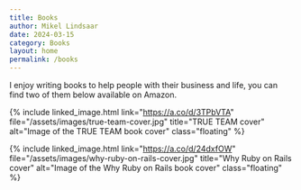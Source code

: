 ```yaml
---
title: Books
author: Mikel Lindsaar
date: 2024-03-15
category: Books
layout: home
permalink: /books
---
```


I enjoy writing books to help people with their business and life, you can find two of them below available on Amazon.

{% include linked_image.html link="https://a.co/d/3TPbVTA" file="/assets/images/true-team-cover.jpg" title="TRUE TEAM cover" alt="Image of the TRUE TEAM book cover" class="floating" %}

{% include linked_image.html link="https://a.co/d/24dxfOW" file="/assets/images/why-ruby-on-rails-cover.jpg" title="Why Ruby on Rails cover" alt="Image of the Why Ruby on Rails book cover" class="floating" %}

